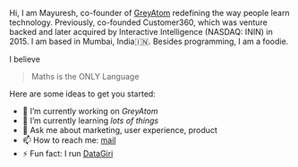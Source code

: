 Hi, I am Mayuresh, co-founder of [GreyAtom](https://greyatom.com) redefining the way people learn technology. Previously, co-founded Customer360, which was venture backed and later acquired by Interactive Intelligence (NASDAQ: ININ) in 2015. I am based in Mumbai, India🇮🇳.  Besides programming, I am a foodie. 

I believe 
> Maths is the ONLY Language

Here are some ideas to get you started:

- 🔭 I’m currently working on *GreyAtom*
- 🌱 I’m currently learning *lots of things*
- 💬 Ask me about marketing, user experience, product
- 📫 How to reach me: [mail](mayuresh.shilotri@gmail.com)
- ⚡ Fun fact: I run [DataGiri](https://www.meetup.com/DataGiri/)
